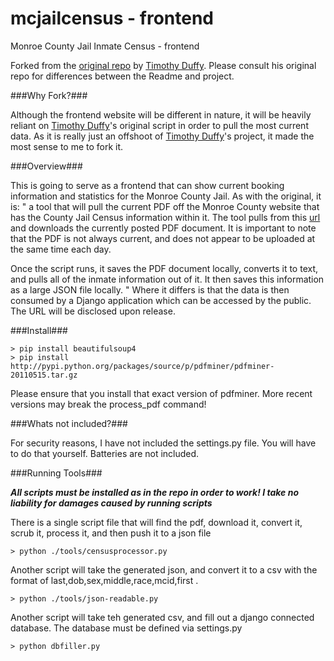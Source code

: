 mcjailcensus - frontend
=======================

Monroe County Jail Inmate Census - frontend

Forked from the [original repo](https://github.com/thequbit/mcjailcensus) by [Timothy Duffy](https://github.com/thequbit). Please consult his original repo for differences between the Readme and project.

###Why Fork?###

Although the frontend website will be different in nature, it will be heavily reliant on [Timothy Duffy](https://github.com/thequbit)'s original script in order to pull the most current data. As it is really just an offshoot of [Timothy Duffy](https://github.com/thequbit)'s project, it made the most sense to me to fork it. 

###Overview###

This is going to serve as a frontend that can show current booking information and statistics for the Monroe County Jail. As with the original, it is: " a tool that will pull the current PDF off the Monroe County website that has the County Jail Census information
within it.  The tool pulls from this [url](http://www2.monroecounty.gov/sheriff-inmate) and downloads the currently
posted PDF document.  It is important to note that the PDF is not always current, and does not appear to be uploaded at
the same time each day.

Once the script runs, it saves the PDF document locally, converts it to text, and pulls all of the inmate information out of it.  It then saves this information as a large JSON file locally. "  Where it differs is that the data is then consumed by a Django application which can be accessed by the public. The URL will be disclosed upon release. 

###Install###

    > pip install beautifulsoup4
    > pip install http://pypi.python.org/packages/source/p/pdfminer/pdfminer-20110515.tar.gz

Please ensure that you install that exact version of pdfminer. More recent versions may break the process_pdf command!

###Whats not included?###

For security reasons, I have not included the settings.py file. You will have to do that yourself. Batteries are not included. 
    
###Running Tools###

***All scripts must be installed as in the repo in order to work! I take no liability for damages caused by running scripts***

There is a single script file that will find the pdf, download it, convert it, scrub it, process it, and then push it 
to a json file

    > python ./tools/censusprocessor.py

Another script will take the generated json, and convert it to a csv with the format of last,dob,sex,middle,race,mcid,first .

    > python ./tools/json-readable.py

Another script will take teh generated csv, and fill out a django connected database. The database must be defined via settings.py

    > python dbfiller.py


    
